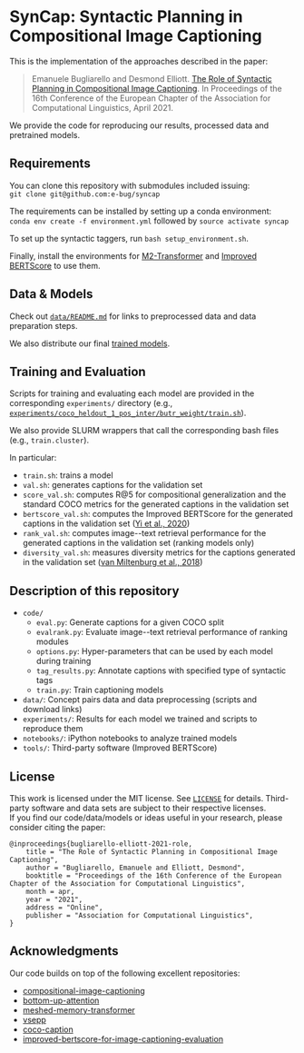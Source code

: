 # SynCap: Syntactic Planning in Compositional Image Captioning

This is the implementation of the approaches described in the paper:

> Emanuele Bugliarello and Desmond Elliott. 
> [The Role of Syntactic Planning in Compositional Image Captioning](https://arxiv.org/abs/2101.11911). 
> In Proceedings of the 16th Conference of the European Chapter of the Association for Computational Linguistics, April 2021.

We provide the code for reproducing our results, processed data and pretrained models.


## Requirements
You can clone this repository with submodules included issuing: <br>
`git clone git@github.com:e-bug/syncap`

The requirements can be installed by setting up a conda environment: <br>
`conda env create -f environment.yml` followed by `source activate syncap`

To set up the syntactic taggers, run `bash setup_environment.sh`. 

Finally, install the environments for [M2-Transformer](code/meshed-memory-transformer/environment.yml) and 
[Improved BERTScore](tools/improved-bertscore-for-image-captioning-evaluation/requirements.txt) to use them.


## Data & Models
Check out [`data/README.md`](data/README.md) for links to preprocessed data and data preparation steps.

We also distribute our final [trained models](https://sid.erda.dk/sharelink/GccStABtV6).


## Training and Evaluation

Scripts for training and evaluating each model are provided in the corresponding `experiments/` directory 
(e.g., [`experiments/coco_heldout_1_pos_inter/butr_weight/train.sh`](experiments/coco_heldout_1_pos_inter/butr_weight/train.sh)).

We also provide SLURM wrappers that call the corresponding bash files (e.g., `train.cluster`).

In particular:
- `train.sh`: trains a model
- `val.sh`: generates captions for the validation set
- `score_val.sh`: computes R@5 for compositional generalization and the standard COCO metrics for the generated captions in the validation set
- `bertscore_val.sh`: computes the Improved BERTScore for the generated captions in the validation set ([Yi et al., 2020](https://doi.org/10.18653/v1/2020.acl-main.93))
- `rank_val.sh`: computes image--text retrieval performance for the generated captions in the validation set (ranking models only)
- `diversity_val.sh`: measures diversity metrics for the captions generated in the validation set ([van Miltenburg et al., 2018](https://www.aclweb.org/anthology/C18-1147))


## Description of this repository

- `code/`
  - `eval.py`: Generate captions for a given COCO split
  - `evalrank.py`: Evaluate image--text retrieval performance of ranking modules
  - `options.py`: Hyper-parameters that can be used by each model during training
  - `tag_results.py`: Annotate captions with specified type of syntactic tags
  - `train.py`: Train captioning models
- `data/`: Concept pairs data and data preprocessing (scripts and download links) 
- `experiments/`: Results for each model we trained and scripts to reproduce them
- `notebooks/`: iPython notebooks to analyze trained models
- `tools/`: Third-party software (Improved BERTScore)


## License

This work is licensed under the MIT license. See [`LICENSE`](LICENSE) for details. 
Third-party software and data sets are subject to their respective licenses. <br>
If you find our code/data/models or ideas useful in your research, please consider citing the paper:
```
@inproceedings{bugliarello-elliott-2021-role,
    title = "The Role of Syntactic Planning in Compositional Image Captioning",
    author = "Bugliarello, Emanuele and Elliott, Desmond",
    booktitle = "Proceedings of the 16th Conference of the European Chapter of the Association for Computational Linguistics",
    month = apr,
    year = "2021",
    address = "Online",
    publisher = "Association for Computational Linguistics",
}
```


## Acknowledgments

Our code builds on top of the following excellent repositories:
- [compositional-image-captioning](https://github.com/mitjanikolaus/compositional-image-captioning)
- [bottom-up-attention](https://github.com/peteanderson80/bottom-up-attention)
- [meshed-memory-transformer](https://github.com/aimagelab/meshed-memory-transformer)
- [vsepp](https://github.com/fartashf/vsepp)
- [coco-caption](https://github.com/tylin/coco-caption)
- [improved-bertscore-for-image-captioning-evaluation](https://github.com/ck0123/improved-bertscore-for-image-captioning-evaluation)